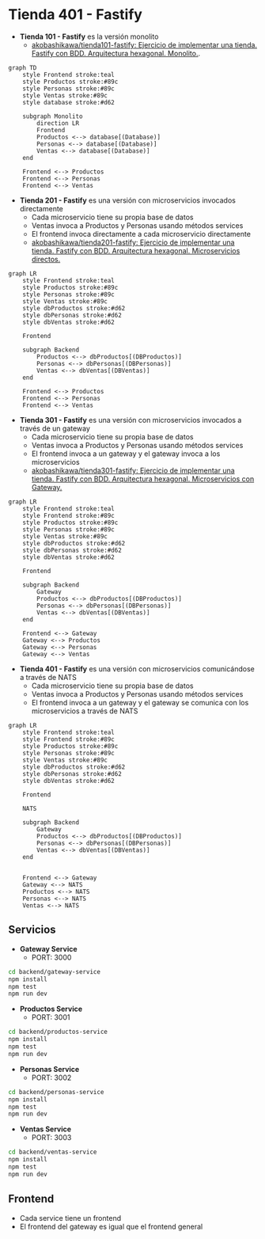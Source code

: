 # Tienda 401 - Fastify

- **Tienda 101 - Fastify** es la versión monolito
    - [akobashikawa/tienda101-fastify: Ejercicio de implementar una tienda. Fastify con BDD. Arquitectura hexagonal. Monolito.](https://github.com/akobashikawa/tienda101-fastify).

```mermaid
graph TD
    style Frontend stroke:teal
    style Productos stroke:#89c
    style Personas stroke:#89c 
    style Ventas stroke:#89c
    style database stroke:#d62
    
    subgraph Monolito
        direction LR
        Frontend
        Productos <--> database[(Database)]
        Personas <--> database[(Database)]
        Ventas <--> database[(Database)]
    end
    
    Frontend <--> Productos
    Frontend <--> Personas
    Frontend <--> Ventas
```

- **Tienda 201 - Fastify** es una versión con microservicios invocados directamente
    - Cada microservicio tiene su propia base de datos
    - Ventas invoca a Productos y Personas usando métodos services
    - El frontend invoca directamente a cada microservicio directamente
    - [akobashikawa/tienda201-fastify: Ejercicio de implementar una tienda. Fastify con BDD. Arquitectura hexagonal. Microservicios directos.](https://github.com/akobashikawa/tienda201-fastify)

```mermaid
graph LR
    style Frontend stroke:teal
    style Productos stroke:#89c
    style Personas stroke:#89c 
    style Ventas stroke:#89c
    style dbProductos stroke:#d62
    style dbPersonas stroke:#d62
    style dbVentas stroke:#d62
    
    Frontend
    
    subgraph Backend
        Productos <--> dbProductos[(DBProductos)]
        Personas <--> dbPersonas[(DBPersonas)]
        Ventas <--> dbVentas[(DBVentas)]
    end
    
    Frontend <--> Productos
    Frontend <--> Personas
    Frontend <--> Ventas
```

- **Tienda 301 - Fastify** es una versión con microservicios invocados a través de un gateway
    - Cada microservicio tiene su propia base de datos
    - Ventas invoca a Productos y Personas usando métodos services
    - El frontend invoca a un gateway y el gateway invoca a los microservicios
    - [akobashikawa/tienda301-fastify: Ejercicio de implementar una tienda. Fastify con BDD. Arquitectura hexagonal. Microservicios con Gateway.](https://github.com/akobashikawa/tienda301-fastify)

```mermaid
graph LR
    style Frontend stroke:teal
    style Frontend stroke:#89c
    style Productos stroke:#89c
    style Personas stroke:#89c 
    style Ventas stroke:#89c
    style dbProductos stroke:#d62
    style dbPersonas stroke:#d62
    style dbVentas stroke:#d62
    
    Frontend
    
    subgraph Backend
        Gateway
        Productos <--> dbProductos[(DBProductos)]
        Personas <--> dbPersonas[(DBPersonas)]
        Ventas <--> dbVentas[(DBVentas)]
    end
    
    Frontend <--> Gateway
    Gateway <--> Productos
    Gateway <--> Personas
    Gateway <--> Ventas
```

- **Tienda 401 - Fastify** es una versión con microservicios comunicándose a través de NATS
    - Cada microservicio tiene su propia base de datos
    - Ventas invoca a Productos y Personas usando métodos services
    - El frontend invoca a un gateway y el gateway se comunica con los microservicios a través de NATS

```mermaid
graph LR
    style Frontend stroke:teal
    style Frontend stroke:#89c
    style Productos stroke:#89c
    style Personas stroke:#89c 
    style Ventas stroke:#89c
    style dbProductos stroke:#d62
    style dbPersonas stroke:#d62
    style dbVentas stroke:#d62
    
    Frontend
    
    NATS

    subgraph Backend
        Gateway
        Productos <--> dbProductos[(DBProductos)]
        Personas <--> dbPersonas[(DBPersonas)]
        Ventas <--> dbVentas[(DBVentas)]
    end

    
    Frontend <--> Gateway
    Gateway <--> NATS
    Productos <--> NATS
    Personas <--> NATS
    Ventas <--> NATS
```

## Servicios

- **Gateway Service**
    - PORT: 3000

```sh
cd backend/gateway-service
npm install
npm test
npm run dev
```

- **Productos Service**
    - PORT: 3001

```sh
cd backend/productos-service
npm install
npm test
npm run dev
```

- **Personas Service**
    - PORT: 3002

```sh
cd backend/personas-service
npm install
npm test
npm run dev
```

- **Ventas Service**
    - PORT: 3003

```sh
cd backend/ventas-service
npm install
npm test
npm run dev
```

## Frontend

- Cada service tiene un frontend
- El frontend del gateway es igual que el frontend general
